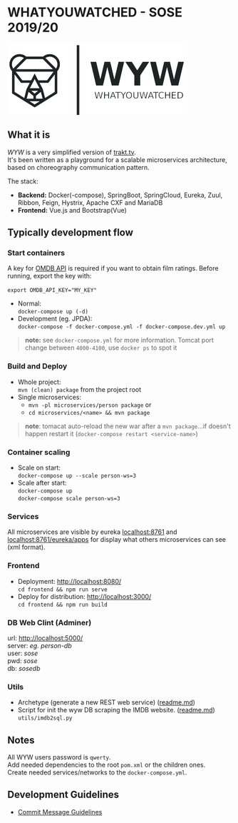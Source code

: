 # WHATYOUWATCHED - SOSE 2019/20

![WYW](./frontend/src/assets/logo-landscape.png)

## What it is

*WYW* is a very simplified version of [trakt.tv](https://trakt.tv/).  
It's been written as a playground for a scalable microservices architecture, based on choreography communication pattern. 

The stack:
* **Backend:** Docker(-compose), SpringBoot, SpringCloud, Eureka, Zuul, Ribbon, Feign, Hystrix, Apache CXF and MariaDB
* **Frontend:** Vue.js and Bootstrap(Vue)

## Typically development flow

### Start containers

 A key for [OMDB API](http://www.omdbapi.com/apikey.aspx) is required if you want to obtain film ratings.
 Before running, export the key with:
 
 `export OMDB_API_KEY="MY_KEY"`
 
* Normal:  
    `docker-compose up (-d)`
* Development (eg. JPDA):  
    `docker-compose -f docker-compose.yml -f docker-compose.dev.yml up`
    
> **note:** see `docker-compose.yml` for more information. Tomcat port change between `4000-4100`, use `docker ps` to spot it 

### Build and Deploy

* Whole project:   
    `mvn (clean) package` from the project root
* Single microservices:  
    * `mvn -pl microservices/person package` or 
    * `cd microservices/<name> && mvn package`

> **note**: tomacat auto-reload the new war after a `mvn package`...if doesn't happen restart it (`docker-compose restart <service-name>`)  
    
### Container scaling

 * Scale on start:  
    `docker-compose up --scale person-ws=3`
 * Scale after start:  
    `docker-compose up`   
    `docker-compose scale person-ws=3`
    
### Services

All microservices are visible by eureka [localhost:8761](http://localhost:8761) 
and [localhost:8761/eureka/apps](http://localhost:8761/eureka/apps) for display what others microservices can see (xml format). 

### Frontend

 * Deployment: [http://localhost:8080/](http://localhost:8080/)   
    `cd frontend && npm run serve`
 * Deploy for distribution: [http://localhost:3000/](http://localhost:3000/)   
    `cd frontend && npm run build`
    
### DB Web Clint (Adminer)

url: [http://localhost:5000/](http://localhost:5000/)  
server: *eg. person-db*  
user: *sose*    
pwd: *sose*    
db: *sosedb*  
    
### Utils
 
 * Archetype (generate a new REST web service) ([readme.md](microservices/rest-ws-archetype/README.md))
 * Script for init the wyw DB scraping the IMDB website. ([readme.md](utils/imdb2sql/README.md))  
    `utils/imdb2sql.py`  

## Notes

All WYW users password is `qwerty`.  
Add needed dependencies to the root `pom.xml` or the children ones.  
Create needed services/networks to the `docker-compose.yml`.

## Development Guidelines

* [Commit Message Guidelines](https://gist.github.com/robertpainsi/b632364184e70900af4ab688decf6f53)

